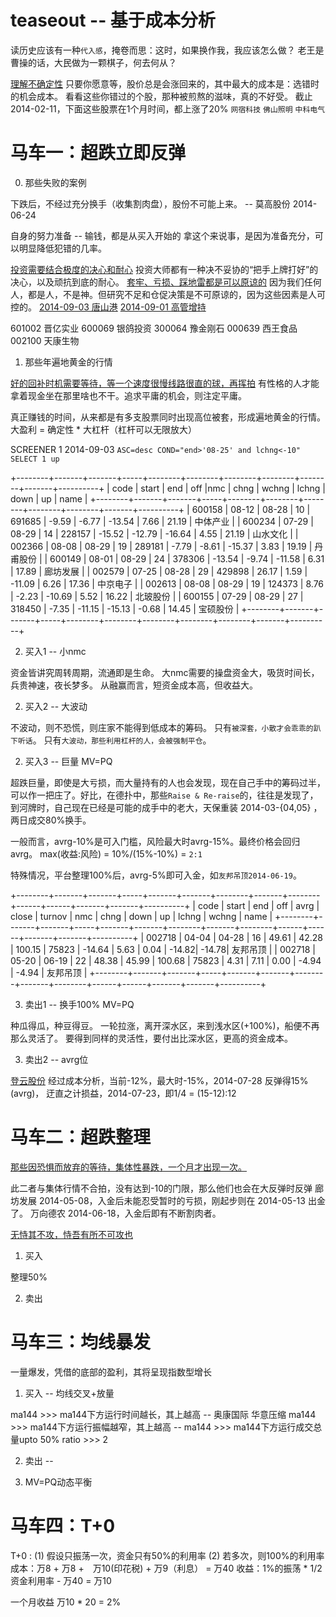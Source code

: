 # teaseout -- 基于成本分析

  读历史应该有一种`代入感`，掩卷而思：这时，如果换作我，我应该怎么做？
  老王是曹操的话，大民做为一颗棋子，何去何从？

  [理解不确定性](如何少出错)
  只要你愿意等，股价总是会涨回来的，其中最大的成本是：选错时的机会成本。
  看看这些你错过的个股，那种被煎熬的滋味，真的不好受。
  截止2014-02-11，下面这些股票在1个月时间，都上涨了20%
  `网宿科技` `佛山照明` `中科电气`

# 马车一：超跌立即反弹

0. 那些失败的案例

  下跌后，不经过充分换手（收集割肉盘），股份不可能上来。 -- 莫高股份 2014-06-24

  自身的努力准备 -- 输钱，都是从买入开始的
  拿这个来说事，是因为准备充分，可以明显降低犯错的几率。

  [投资需要结合极度的决心和耐心]()
  投资大师都有一种决不妥协的“把手上牌打好”的决心，以及顽抗到底的耐心。
  [套牢、亏损、踩地雷都是可以原谅的]()
  因为我们任何人，都是人，不是神。但研究不足和仓促决策是不可原谅的，因为这些因素是人可控的。
  [2014-09-03 唐山港](不做功课，而在如此的高位买入，实为不可饶恕)
  [2014-09-01 高管增持](如果周一早上能花时间研究，更能有傲人战绩)

  601002  晋亿实业
  600069  银鸽投资
  300064  豫金刚石
  000639  西王食品
  002100  天康生物

1. 那些年遍地黄金的行情

  [好的回补时机需要等待，等一个速度很慢线路很直的球，再挥拍]()
  有性格的人才能拿着现金坐在那里啥也不干。追求平庸的机会，则注定平庸。

  真正赚钱的时间，从来都是有多支股票同时出现高位被套，形成遍地黄金的行情。
  大盈利 = 确定性 * 大杠杆（杠杆可以无限放大）

  SCREENER 1 2014-09-03
  `ASC=desc COND="end>'08-25' and lchng<-10" SELECT 1 up`

  +--------+-------+-------+-----+--------+--------+--------+--------+--------+-------+----------+
  | code   | start | end   | off |nmc     | chng   | wchng  | lchng  | down   | up    | name     |
  +--------+-------+-------+-----+--------+--------+--------+--------+--------+-------+----------+
  | 600158 | 08-12 | 08-28 |  10 | 691685 |  -9.59 |  -6.77 | -13.54 |   7.66 | 21.19 | 中体产业 |
  | 600234 | 07-29 | 08-29 |  14 | 228157 | -15.52 | -12.79 | -16.64 |   4.55 | 21.19 | 山水文化 |
  | 002366 | 08-08 | 08-29 |  19 | 289181 |  -7.79 |  -8.61 | -15.37 |   3.83 | 19.19 | 丹甫股份 |
  | 600149 | 08-01 | 08-29 |  24 | 378306 | -13.54 |  -9.74 | -11.58 |   6.31 | 17.89 | 廊坊发展 |
  | 002579 | 07-25 | 08-28 |  29 | 429898 |  26.17 |   1.59 | -11.09 |   6.26 | 17.36 | 中京电子 |
  | 002613 | 08-08 | 08-29 |  19 | 124373 |   8.76 |  -2.23 | -10.69 |   5.52 | 16.22 | 北玻股份 |
  | 600155 | 07-29 | 08-29 |  27 | 318450 |  -7.35 | -11.15 | -15.13 |  -0.68 | 14.45 | 宝硕股份 |
  +--------+-------+-------+-----+--------+--------+--------+--------+--------+-------+----------+

2. 买入1 -- 小nmc

  资金皆讲究周转周期，流通即是生命。
  大nmc需要的操盘资金大，吸货时间长，兵贵神速，夜长梦多。
  从融赢而言，短资金成本高，但收益大。

2. 买入2 -- 大波动

  不波动，则不恐慌，则庄家不能得到低成本的筹码。
  只有`被深套，小散才会乖乖的趴下听话`。
  只有`大波动，那些利用杠杆的人，会被强制平仓`。

2. 买入3 -- 巨量 MV=PQ

  超跌巨量，即使是大亏损，而大量持有的人也会发现，现在自己手中的筹码过半，
  可以作一把庄了。好比，在德扑中，那些`Raise & Re-raise`的，往往是发现了，
  到河牌时，自己现在已经是可能的成手中的老大，天保重装 2014-03-{04,05} ，
  两日成交80%换手。

  一般而言，avrg-10%是可入门槛，风险最大时avrg-15%。最终价格会回归avrg。
  max(收益:风险) = 10%/(15%-10%) = `2:1`

  特殊情况，平台整理100%后，avrg-5%即可入金，如`友邦吊顶2014-06-19`。

  +--------+-------+-------+-----+-------+-------+--------+-------+--------+------+------+-------+-------+----------+
  | code   | start | end   | off | avrg  | close | turnov | nmc   | chng   | down | up   | lchng | wchng | name     |
  +--------+-------+-------+-----+-------+-------+--------+-------+--------+------+------+-------+-------+----------+
  | 002718 | 04-04 | 04-28 |  16 | 49.61 | 42.28 | 100.15 | 75823 | -14.64 | 5.63 | 0.04 | -14.82| -14.78| 友邦吊顶 |
  | 002718 | 05-20 | 06-19 |  22 | 48.38 | 45.99 | 100.68 | 75823 | 4.31   | 7.11 | 0.00 | -4.94 | -4.94 | 友邦吊顶 |
  +--------+-------+-------+-----+-------+-------+--------+-------+--------+------+------+-------+-------+----------+

3. 卖出1 -- 换手100% MV=PQ

  种瓜得瓜，种豆得豆。
  一轮拉涨，离开深水区，来到浅水区(+100%)，船便不再那么灵活了。
  要得到同样的灵活性，要付出比深水区，更高的资金成本。

3. 卖出2 -- avrg位

  [登云股份]()
  经过成本分析，当前-12%，最大时-15%，2014-07-28 反弹得15%(avrg)，
  迂直之计损益，2014-07-23，即1/4 = (15-12):12

# 马车二：超跌整理

  [那些因恐惧而放弃的等待，集体性暴跌，一个月才出现一次。]()

  此二者与集体行情不合拍，没有达到-10的门限，那么他们也会在大反弹时反弹
  廊坊发展 2014-05-08，入金后未能忍受暂时的亏损，刚起步则在 2014-05-13 出金了。 
  万向德农 2014-06-18，入金后即有不断割肉者。

  [无恃其不攻，恃吾有所不可攻也](用于第二波)

1. 买入

  整理50%

2. 卖出

# 马车三：均线暴发

  一量爆发，凭借的底部的盈利，其将呈现指数型增长

1. 买入 -- 均线交叉+放量

  ma144 >>> ma144下方运行时间越长，其上越高 -- 奥康国际 华意压缩
  ma144 >>> ma144下方运行振幅越窄，其上越高 -- 
  ma144 >>> ma144下方运行成交总量upto 50%
  ratio >>> 2

2. 卖出 -- 
  

3. MV=PQ动态平衡

# 马车四：T+0

  T+0 : (1) 假设只振荡一次，资金只有50%的利用率 (2) 若多次，则100%的利用率
  成本：万8 + 万8 +　万10(印花税) + 万9（利息） = 万40
  收益：1%的振荡 * 1/2 资金利用率 - 万40 = 万10

  一个月收益 万10 * 20 = 2%


